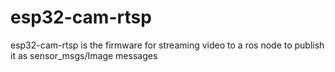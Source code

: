 # esp32-cam-rtsp
esp32-cam-rtsp is the firmware for streaming video to a ros node to publish it as sensor_msgs/Image messages
